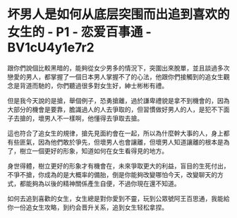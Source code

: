 # 坏男人是如何从底层突围而出追到喜欢的女生的 - P1 - 恋爱百事通 - BV1cU4y1e7r2

跟你們說個比較黑暗的，能夠從女少男多的情況下，突圍出來脫單，並且談過多次戀愛的男人，都掌握了一個日本男人掌握不了的心法，他跟你們接觸到的追女生觀念是背道而馳的，你們聽過很多對女生好，紳士彬彬有禮。

但是我今天說的是搶，舉個例子，恐勇搶離，過於謙卑禮貌是拿不到機會的，因為大部分的機會是要靠，膽識過人的人去爭取的，但習慣做好男人的人，是犯不下面子去搶的，壞男人不一樣啊，他懂得去爭取去搶。

這也符合了追女生的規律，搶先見面約會在一起，所以為什麼幹大事的人，身上都有些匪氣，因為他們敢於爭先，但壞男人也會讓離，但壞男人知道讓離的根本是為了，樹立一個更好的形象，知道如何在女生看得見的地方。

身世得體，樹立更好的形象才有機會在，未來爭取更大的利益，盲目的生死付出，不爭不搶，你成為的是大概率的備胎，倒是你能夠改變哪怕今天，改變聊天的方式，都能夠為以後的精神關係產生自便，不過你現在還不知道。

如何去追到喜歡的女生，女生總是對你愛到不靈，玩到公眾號阿王百思通，我能給你一份追女生攻略，到约会晋升关系，追到女生轻松拿捏。

